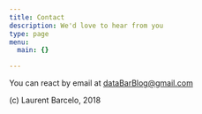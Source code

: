 ```yaml
---
title: Contact
description: We'd love to hear from you
type: page
menu:
  main: {}

---
```


You can react by email at <dataBarBlog@gmail.com>


(c) Laurent Barcelo, 2018